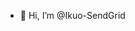 - 👋 Hi, I’m @Ikuo-SendGrid

<!---
Ikuo-SendGrid/Ikuo-SendGrid is a ✨ special ✨ repository because its `README.md` (this file) appears on your GitHub profile.
You can click the Preview link to take a look at your changes.
--->
